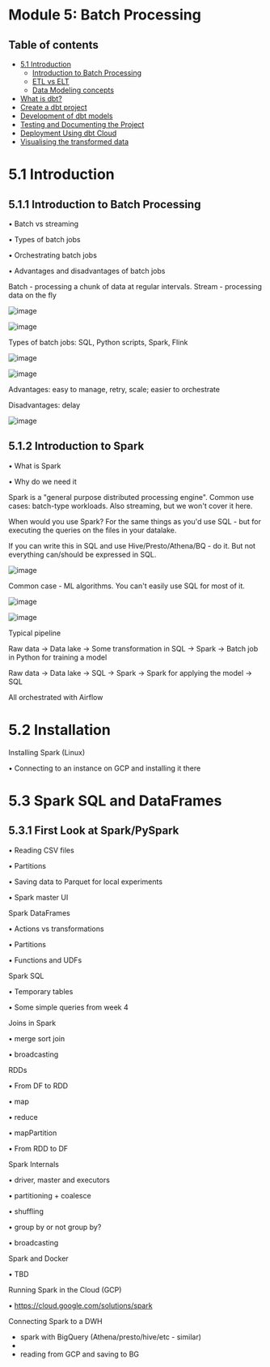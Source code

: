# Module 5: Batch Processing

## Table of contents

- [5.1 Introduction](#51-Introduction)
  - [Introduction to Batch Processing](#511-introduction-to-batch-processing)
  - [ETL vs ELT](#ETL-vs-ELT)
  - [Data Modeling concepts](#Data-Modeling-concepts)
- [What is dbt?](#What-is-dbt)
- [Create a dbt project](#Create-a-dbt-project)
- [Development of dbt models](#Development-of-dbt-models)
- [Testing and Documenting the Project](#Testing-and-Documenting-the-Project)
- [Deployment Using dbt Cloud](#Deployment-Using-dbt-Cloud)
- [Visualising the transformed data](#Visualising-the-transformed-data)

# 5.1 Introduction
## 5.1.1 Introduction to Batch Processing

• Batch vs streaming
 
• Types of batch jobs

• Orchestrating batch jobs

• Advantages and disadvantages of batch jobs

Batch - processing a chunk of data at regular intervals. Stream - processing data on the fly

![image](https://github.com/user-attachments/assets/bfb632f1-c026-4e3d-be54-e2e3f7dbc96b)

![image](https://github.com/user-attachments/assets/20b9a178-51d1-4148-8a85-8357cf7d3e9f)

Types of batch jobs: SQL, Python scripts, Spark, Flink

![image](https://github.com/user-attachments/assets/77637762-b69f-4f00-8bd8-5c838576b36d)

![image](https://github.com/user-attachments/assets/b1d162f5-9066-4da5-84bd-234474f58aff)

Advantages: easy to manage, retry, scale; easier to orchestrate

Disadvantages: delay

![image](https://github.com/user-attachments/assets/e8d8b294-7825-4277-bd1d-32547d2015a0)


## 5.1.2 Introduction to Spark
 
• What is Spark

• Why do we need it

Spark is a "general purpose distributed processing engine". Common use cases: batch-type workloads. Also streaming, but we won't cover it here.

When would you use Spark? For the same things as you'd use SQL - but for executing the queries on the files in your datalake.

If you can write this in SQL and use Hive/Presto/Athena/BQ - do it. But not everything can/should be expressed in SQL.

![image](https://github.com/user-attachments/assets/d029187e-463e-4257-b370-76d15809cb73)

Common case - ML algorithms. You can't easily use SQL for most of it.

![image](https://github.com/user-attachments/assets/e99f6e6b-bfed-44ba-8569-835c57b77f3e)

![image](https://github.com/user-attachments/assets/d4253312-a83c-426c-a9e9-4e9b1cf9c02a)

Typical pipeline

Raw data -> Data lake -> Some transformation in SQL -> Spark -> Batch job in Python for training a model

Raw data -> Data lake -> SQL -> Spark -> Spark for applying the model -> SQL

All orchestrated with Airflow

# 5.2 Installation

Installing Spark (Linux)

• Connecting to an instance on GCP and installing it there


# 5.3 Spark SQL and DataFrames

## 5.3.1 First Look at Spark/PySpark

• Reading CSV files

• Partitions

• Saving data to Parquet for local experiments

• Spark master UI


Spark DataFrames

• Actions vs transformations

• Partitions

• Functions and UDFs

Spark SQL

• Temporary tables

• Some simple queries from week 4

Joins in Spark

• merge sort join
  
• broadcasting
  

RDDs

• From DF to RDD

• map

• reduce

• mapPartition

• From RDD to DF

Spark Internals

• driver, master and executors

• partitioning + coalesce

• shuffling

• group by or not group by?

• broadcasting

Spark and Docker

• TBD

Running Spark in the Cloud (GCP)

• https://cloud.google.com/solutions/spark

Connecting Spark to a DWH

* spark with BigQuery (Athena/presto/hive/etc - similar)
* 
* reading from GCP and saving to BG















 

